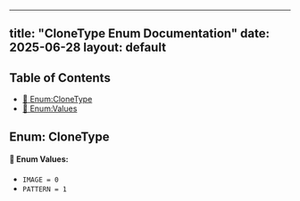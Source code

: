 <!-- Formatted by A³BS formatter.py -->
<!-- Generated by A³BS document.py -->
---
title: "CloneType Enum Documentation"
date: 2025-06-28
layout: default
---

## Table of Contents
- [🔧 Enum:CloneType](#enum-clonetype)
- [🔧 Enum:Values](#enum-values)
## Enum: CloneType
#### 📝 Enum Values:
<a name="enum-values"></a>
  - `IMAGE = 0`
  - `PATTERN = 1`